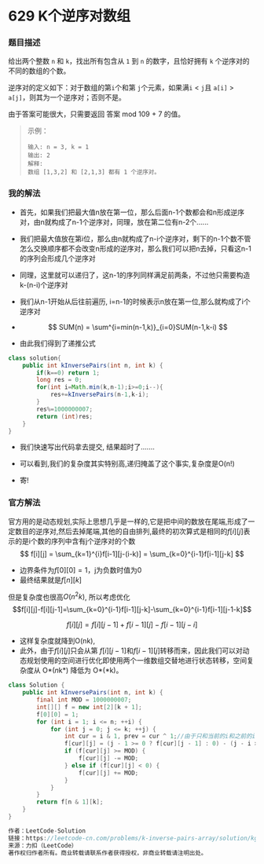 # 629 K个逆序对数组

### 题目描述

给出两个整数 `n` 和 `k`，找出所有包含从 `1` 到 `n` 的数字，且恰好拥有 `k` 个逆序对的不同的数组的个数。

逆序对的定义如下：对于数组的第`i`个和第 `j`个元素，如果满`i` < `j`且 `a[i]` > `a[j]`，则其为一个逆序对；否则不是。

由于答案可能很大，只需要返回 答案 mod 109 + 7 的值。

> 示例：
>
> ```
> 输入: n = 3, k = 1
> 输出: 2
> 解释: 
> 数组 [1,3,2] 和 [2,1,3] 都有 1 个逆序对。
> ```

### 我的解法

- 首先，如果我们把最大值n放在第一位，那么后面n-1个数都会和n形成逆序对，由n就构成了n-1个逆序对，同理，放在第二位有n-2个......

- 我们把最大值放在第i位，那么由n就构成了n-i个逆序对，剩下的n-1个数不管怎么交换顺序都不会改变n形成的逆序对，那么我们可以把n去掉，只看这n-1的序列会形成几个逆序对

- 同理，这里就可以递归了，这n-1的序列同样满足前两条，不过他只需要构造k-(n-i)个逆序对

- 我们从n-1开始从后往前遍历, i=n-1的时候表示n放在第一位,那么就构成了i个逆序对

- $$
  SUM(n) = \sum^{i=min(n-1,k)}_{i=0}SUM(n-1,k-i)
  $$

- 由此我们得到了递推公式

```java
class solution{	
	public int kInversePairs(int n, int k) {
        if(k==0) return 1;
        long res = 0;
        for(int i=Math.min(k,n-1);i>=0;i--){
            res+=kInversePairs(n-1,k-i);
        }
        res%=1000000007;
        return (int)res;
    }
}
```

- 我们快速写出代码拿去提交, 结果超时了.......
- 可以看到,我们的复杂度其实特别高,递归掩盖了这个事实,复杂度是O(n!)

- 寄!

### 官方解法

官方用的是动态规划,实际上思想几乎是一样的,它是把中间的数放在尾端,形成了一定数目的逆序对,然后去掉尾端,其他的自由排列,最终的初次算式是相同的$f[i][j]$表示的是i个数的序列中含有j个逆序对的个数
$$
f[i][j] = \sum_{k=1}^{i}f[i-1][j-(i-k)] = \sum_{k=0}^{i-1}f[i-1][j-k]
$$

- 边界条件为$f[0][0]=1$，j为负数时值为0
- 最终结果就是$f[n][k]$

但是复杂度也很高$O(n^2k)$, 所以考虑优化$$f[i][j]-f[i][j-1]=\sum_{k=0}^{i-1}f[i-1][j-k]-\sum_{k=0}^{i-1}f[i-1][j-1-k]$$

$$ f[i][j]=f[i][j-1]+f[i-1][j]-f[i-1][j-i]$$

- 这样复杂度就降到O(nk), 
- 此外，由于$f[i][j]$只会从第 $f[i][j-1]$和$f[i-1][j]$转移而来，因此我们可以对动态规划使用的空间进行优化即使用两个一维数组交替地进行状态转移，空间复杂度从 O*(*n*k*) 降低为 O*(*k)。


```java
class Solution {
    public int kInversePairs(int n, int k) {
        final int MOD = 1000000007;
        int[][] f = new int[2][k + 1];
        f[0][0] = 1;
        for (int i = 1; i <= n; ++i) {
            for (int j = 0; j <= k; ++j) {
                int cur = i & 1, prev = cur ^ 1;//由于只和当前的i和之前的i-1有关,只用两个来迭代,cur为1时,prev就会为0;cur=0,prev=1,那么此时的prev就变成了上一次的cur,然后迭代
                f[cur][j] = (j - 1 >= 0 ? f[cur][j - 1] : 0) - (j - i >= 0 ? f[prev][j - i] : 0) + f[prev][j];
                if (f[cur][j] >= MOD) {
                    f[cur][j] -= MOD;
                } else if (f[cur][j] < 0) {
                    f[cur][j] += MOD;
                }
            }
        }
        return f[n & 1][k];
    }
}

作者：LeetCode-Solution
链接：https://leetcode-cn.com/problems/k-inverse-pairs-array/solution/kge-ni-xu-dui-shu-zu-by-leetcode-solutio-0hkr/
来源：力扣（LeetCode）
著作权归作者所有。商业转载请联系作者获得授权，非商业转载请注明出处。
```

